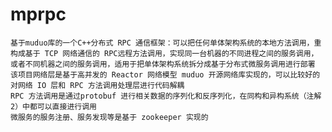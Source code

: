 # mprpc
    基于muduo库的一个C++分布式 RPC 通信框架：可以把任何单体架构系统的本地方法调用，重构成基于 TCP 网络通信的 RPC远程方法调用，实现同一台机器的不同进程之间的服务调用，或者不同机器之间的服务调用，适用于把单体架构系统拆分成基于分布式微服务调用进行部署
    该项目网络层是基于高并发的 Reactor 网络模型 muduo 开源网络库实现的，可以比较好的对网络 IO 层和 RPC 方法调用处理层进行代码解耦
    RPC 方法调用是通过protobuf 进行相关数据的序列化和反序列化，在同构和异构系统（注解 2）中都可以直接进行调用
    微服务的服务注册、服务发现等是基于 zookeeper 实现的
